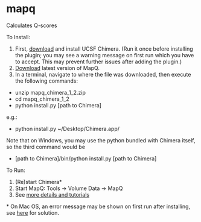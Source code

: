 # mapq

Calculates Q-scores

To Install:

1. First, <a href="https://www.cgl.ucsf.edu/chimera/download.html">download</a> and install UCSF Chimera. (Run it once before installing the plugin; you may see a warning message on first run which you have to accept. This may prevent further issues after adding the plugin.)
2. <a href="https://github.com/gregdp/modelz/tree/master/download">Download</a> latest version of MapQ.
3. In a terminal, navigate to where the file was downloaded, then execute the following commands:
* unzip mapq_chimera_1_2.zip
* cd mapq_chimera_1_2
* python install.py [path to Chimera]

e.g.:
* python install.py ~/Desktop/Chimera.app/


Note that on Windows, you may use the python bundled with Chimera itself, so the third command would be
* [path to Chimera]/bin/python install.py [path to Chimera]

To Run:
1. (Re)start Chimera*
2. Start MapQ: Tools -> Volume Data -> MapQ
3. See [more details and tutorials](https://cryoem.slac.stanford.edu/ncmi/resources/software/modelz)

\* On Mac OS, an error message may be shown on first run after installing, see [here](https://www.santoshsrinivas.com/disable-gatekeeper-in-macos-sierra/) for solution.

